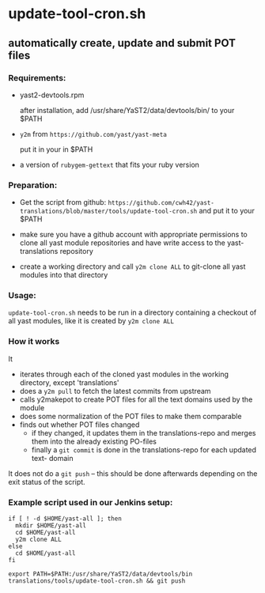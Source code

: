 # update-tool-cron.sh
## automatically create, update and submit POT files

### Requirements:
- yast2-devtools.rpm

  after installation, add /usr/share/YaST2/data/devtools/bin/ to your $PATH

- `y2m` from `https://github.com/yast/yast-meta`

  put it in your in $PATH


- a version of `rubygem-gettext` that fits your ruby version

### Preparation:

- Get the script from github: `https://github.com/cwh42/yast-translations/blob/master/tools/update-tool-cron.sh`
   and put it to your $PATH

- make sure you have a github account with appropriate permissions to clone
  all yast module repositories and have write access to the yast-translations repository

- create a working directory and call `y2m clone ALL` to git-clone all yast
  modules into that directory

### Usage:
`update-tool-cron.sh` needs to be run in a directory containing a checkout of all
yast modules, like it is created by `y2m clone ALL`

### How it works
It
- iterates through each of the cloned yast modules in the working directory, except 'translations'
- does a `y2m pull` to fetch the latest commits from upstream
- calls y2makepot to create POT files for all the text domains used by the
  module
- does some normalization of the POT files to make them comparable
- finds out whether POT files changed
  - if they changed, it updates them in the translations-repo and merges them
    into the already existing PO-files
  - finally a `git commit` is done in the translations-repo for each updated text-
    domain

It does not do a `git push` – this should be done afterwards depending on the
exit status of the script.

### Example script used in our Jenkins setup:
```shell
if [ ! -d $HOME/yast-all ]; then
  mkdir $HOME/yast-all
  cd $HOME/yast-all
  y2m clone ALL
else
  cd $HOME/yast-all
fi

export PATH=$PATH:/usr/share/YaST2/data/devtools/bin
translations/tools/update-tool-cron.sh && git push
```
